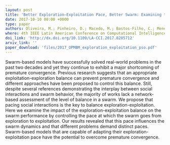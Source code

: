 ```yaml
---
layout: post
title: 'Better Exploration–Exploitation Pace, Better Swarm: Examining the Social Interactions'
date: 2017-10-10 00:00 +0000
type: paper
authors: Oliveira, M.; Pinheiro, D.; Macedo, M.; Bastos-Filho, C.; Menezes, R.
where: 4th IEEE Latin American Conference on Computational Intelligence (LA-CCI), 2017. Arequipa, Peru.
doi_link: 'http://dx.doi.org/10.1109/LA-CCI.2017.8285712'
arxiv_link: ''
paper_download: 'files/2017_OPMBM_exploration_exploitation_pso.pdf'
---
```

Swarm-based models have successfully solved real-world problems in the past two decades and yet they continue to exhibit a major shortcoming of premature convergence. Previous research suggests that an appropriate exploitation-exploration balance can prevent premature convergence and different approaches have been proposed to control this balance. Still, despite several references demonstrating the interplay between social interactions and swarm behavior, the majority of works lack a network-based assessment of the level of balance in a swarm. We propose that pacing social interactions is the key to balance exploration-exploitation. Here we examine the impact of the exploration-exploitation balance on the swarm performance by controlling the pace at which the swarm goes from exploration to exploitation. Our results revealed that this pace influences the swarm dynamics and that different problems demand distinct paces. Swarm-based models that are capable of adapting their exploration-exploitation pace have the potential to overcome premature convergence.
